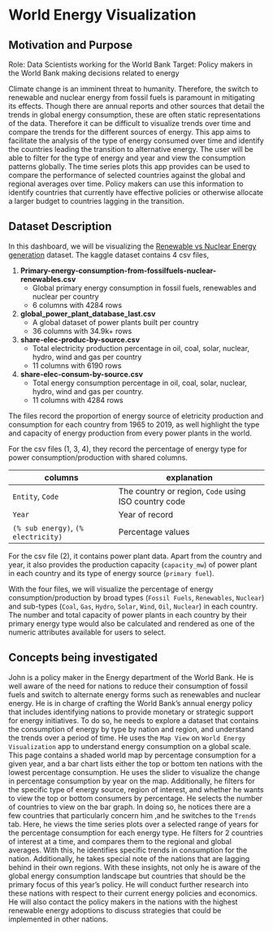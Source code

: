 # World Energy Visualization

## Motivation and Purpose

Role: Data Scientists working for the World Bank
Target: Policy makers in the World Bank making decisions related to energy

Climate change is an imminent threat to humanity. Therefore, the switch to renewable and nuclear energy from fossil fuels is paramount in mitigating its effects. Though there are annual reports and other sources that detail the trends in global energy consumption, these are often static representations of the data. Therefore it can be difficult to visualize trends over time and compare the trends for the different sources of energy. This app aims to facilitate the analysis of the type of energy consumed over time and identify the countries leading the transition to alternative energy. The user will be able to filter for the type of energy and year and view the consumption patterns globally. The time series plots this app provides can be used to compare the performance of selected countries against the global and regional averages over time. Policy makers can use this information to identify countries that currently have effective policies or otherwise allocate a larger budget to countries lagging in the transition.
  
## Dataset Description

In this dashboard, we will be visualizing the [Renewable vs Nuclear Energy generation](https://www.kaggle.com/donjoeml/energy-consumption-and-generation-in-the-globe) dataset. The kaggle dataset contains 4 csv files,

1. **Primary-energy-consumption-from-fossilfuels-nuclear-renewables.csv**  
    - Global primary energy consumption in fossil fuels, renewables and nuclear per country
    - 6 columns with 4284 rows
2. **global_power_plant_database_last.csv**  
    - A global dataset of power plants built per country
    - 36 columns with 34.9k+ rows
3. **share-elec-produc-by-source.csv**  
    - Total electricity production percentage in oil, coal, solar, nuclear, hydro, wind and gas per country
    - 11 columns with 6190 rows
4. **share-elec-consum-by-source.csv**  
   - Total energy consumption percentage in oil, coal, solar, nuclear, hydro, wind and gas per country.
   - 11 columns with 4284 rows

The files record the proportion of energy source of eletricity production and consumption for each country from 1965 to 2019, as well highlight the type and capacity of energy production from every power plants in the world.  

For the csv files (1, 3, 4), they record the percentage of energy type for power consumption/production with shared columns.

| columns                              | explanation                                          |
|--------------------------------------|------------------------------------------------------|
| `Entity`, `Code`                     | The country or region, `Code` using ISO country code |
| `Year`                               | Year of record                                       |
| `(% sub energy)`, `(% electricity)`  | Percentage values                                    |

For the csv file (2), it contains power plant data. Apart from the country and year, it also provides the production capacity (`capacity_mw`) of power plant in each country and its type of energy source (`primary fuel`).

With the four files, we will visualize the percentage of energy consumption/production by broad types (`Fossil Fuels`, `Renewables`, `Nuclear`) and sub-types (`Coal`, `Gas`, `Hydro`, `Solar`, `Wind`, `Oil`, `Nuclear`) in each country. The number and total capacity of power plants in each country by their primary energy type would also be calculated and rendered as one of the numeric attributes available for users to select.

## Concepts being investigated

John is a policy maker in the Energy department of the World Bank.  He is well aware of the need for nations to reduce their consumption of fossil fuels and switch to alternate energy forms such as renewables and nuclear energy. He is in charge of crafting the World Bank’s annual energy policy that includes identifying nations to provide monetary or strategic support for energy initiatives. To do so, he needs to explore a dataset that contains the consumption of energy by type by nation and region, and understand the trends over a period of time. He uses the `Map View` on `World Energy Visualization` app to understand energy consumption on a global scale. This page contains a shaded world map by percentage consumption for a given year, and a bar chart lists either the top or bottom ten nations with the lowest percentage consumption. He uses the slider to visualize the change in percentage consumption by year on the map.  Additionally, he filters for the specific type of energy source, region of interest, and whether he wants to view the top or bottom consumers by percentage. He selects the number of countries to view on the bar graph. In doing so, he notices there are a few countries that particularly concern him ,and he switches to the `Trends` tab. Here, he views the time series plots over a selected range of years for the percentage consumption for each energy type. He filters for 2 countries of interest at a time, and compares them to the regional and global averages. With this, he identifies specific trends in consumption for the nation. Additionally, he takes special note of the nations that are lagging behind in their own regions. With these insights, not only he is aware of the global energy consumption landscape but countries that should be the primary focus of this year’s policy. He will conduct further research into these nations with respect to their current energy policies and economics. He will also contact the policy makers in the nations with the highest renewable energy adoptions to discuss strategies that could be implemented in other nations.

